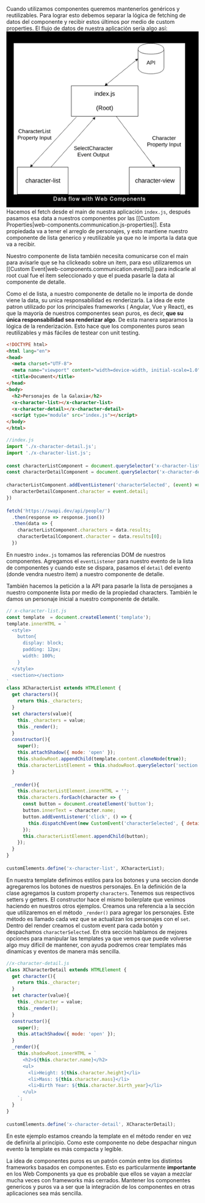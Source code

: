 
Cuando utilizamos componentes queremos mantenerlos genéricos y reutilizables. Para lograr esto debemos separar la lógica de fetching de datos del componente y recibir estos últimos por medio de custom properties. El flujo de datos de nuestra aplicación sería algo así:
![Alt text](image-25.png)
Hacemos el fetch desde el main de nuestra aplicación ```index.js```, después pasamos esa data a nuestros componentes por las [[Custom Properties|web-components.communication.js-properties]]. Esta propiedada va a tener el arreglo de personajes, y esto mantiene nuestro componente de lista generico y reutilizable ya que no le importa la data que va a recibir.

Nuestro componente de lista también necesita comunicarse con el main para avisarle que se ha clickeado sobre un item, para eso utilizaremos un [[Custom Event|web-components.communication.events]] para indicarle al root cual fue el item seleccionado y que el pueda pasarle la data al componente de detalle.

Como el de lista, a nuestro componente de detalle no le importa de donde viene la data, su unica responsabilidad es renderizarla. La idea de este patron utilizado por los principales frameworks ( Angular, Vue y React), es que la mayoría de nuestros componentes sean puros, es decir, **que su única responsabilidad sea renderizar algo**. De esta manera separamos la lógica de la renderización. Esto hace que los componentes puros sean reutilizables y más fáciles de testear con unit testing. 

```html
<!DOCTYPE html>
<html lang="en">
<head>
  <meta charset="UTF-8">
  <meta name="viewport" content="width=device-width, initial-scale=1.0">
  <title>Document</title>
</head>
<body>
  <h2>Personajes de la Galaxia</h2>
  <x-character-list></x-character-list>
  <x-character-detail></x-character-detail>
  <script type="module" src="index.js"></script>
</body>
</html>
```

```js
//index.js
import './x-character-detail.js';
import './x-character-list.js';

const characterListComponent = document.querySelector('x-character-list');
const characterDetailComponent = document.querySelector('x-character-detail');

characterListComponent.addEventListener('characterSelected', (event) => {
  characterDetailComponent.character = event.detail;
})

fetch('https://swapi.dev/api/people/')
  .then(response => response.json())
  .then(data => {
    characterListComponent.characters = data.results;
    characterDetailComponent.character = data.results[0];
  })
``` 

En nuestro ```index.js``` tomamos las referencias DOM de nuestros componentes. Agregamos el ```eventListener``` para nuestro evento de la lista de componentes y cuando este se dispara, pasamos el ```detail``` del evento (donde vendra nuestro item) a nuestro componente de detalle.

También hacemos la petición a la API para pasarle la lista de persojanes a nuestro componente lista por medio de la propiedad characters. También le damos un personaje inicial a nuestro componente de detalle.

```js
// x-character-list.js
const template  = document.createElement('template');
template.innerHTML = `
  <style>
    button{
      display: block;
      padding: 12px;
      width: 100%;
    }
  </style>
  <section></section>
`
class XCharacterList extends HTMLElement {
  get characters(){
    return this._characters;
  }
  set characters(value){
    this._characters = value;
    this._render();
  }
  constructor(){
    super();
    this.attachShadow({ mode: 'open' });
    this.shadowRoot.appendChild(template.content.cloneNode(true));
    this.characterListElement = this.shadowRoot.querySelector('section');
  }

  _render(){
    this.characterListElement.innerHTML = '';
    this.characters.forEach(character => {
      const button = document.createElement('button');
      button.innerText = character.name;
      button.addEventListener('click', () => {
        this.dispatchEvent(new CustomEvent('characterSelected', { detail: character }));
      });
      this.characterListElement.appendChild(button);
    });
  }
}

customElements.define('x-character-list', XCharacterList);
```
En nuestra template definimos estilos para los botones y una seccion donde agregaremos los botones de nuestros personajes.
En la definición de la clase agregamos la custom property ```characters```. Tenemos sus respectivos setters y getters. El constructor hace el mismo boilerplate que venimos haciendo en nuestros otros ejemplos. Creamos una referencia a la sección que utilizaremos en el método ```_render()``` para agregar los personajes. Este método es llamado cada vez que se actualizan los personajes con el ```set```. 
Dentro del render creamos el custom event para cada botón y despachamos ```characterSelected```. En otra sección hablamos de mejores opciones para manipular las templates ya que vemos que puede volverse algo muy difícil de mantener, con ayuda podremos crear templates más dinamicas y eventos de manera más sencilla.

```js
//x-character-detail.js
class XCharacterDetail extends HTMLElement {
  get character(){
    return this._character;
  }
  set character(value){
    this._character = value;
    this._render();
  }
  constructor(){
    super();
    this.attachShadow({ mode: 'open' });
  }
  _render(){
    this.shadowRoot.innerHTML = `
      <h2>${this.character.name}</h2>
      <ul>
        <li>Height: ${this.character.height}</li>
        <li>Mass: ${this.character.mass}</li>
        <li>Birth Year: ${this.character.birth_year}</li>
      </ul>
    `;
  }
}

customElements.define('x-character-detail', XCharacterDetail);
```

En este ejemplo estamos creando la template en el método render en vez de definirla al principio. Como este componente no debe despachar ningun evento la template es más compacta y legible.

La idea de componentes puros es un patrón común entre los distintos frameworks basados en componentes. Esto es particularmente **importante** en los Web Components ya que es probable que ellos se vayan a mezclar mucha veces con frameworks más cerrados. Mantener los componentes genericos y puros va a ser que la integración de los componentes en otras aplicaciones sea más sencilla.